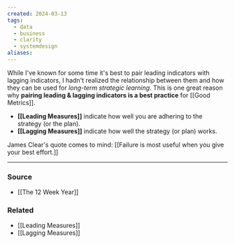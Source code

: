 ```yaml
---
created: 2024-03-13
tags:
  - data
  - business
  - clarity
  - systemdesign
aliases:
---
```

While I've known for some time it's best to pair leading indicators with lagging indicators, I hadn't realized the relationship between them and how they can be used for *long-term strategic learning*. This is one great reason why **pairing leading & lagging indicators is a best practice** for [[Good Metrics]].

- **[[Leading Measures]]** indicate how well you are adhering to the strategy (or the plan).  
- **[[Lagging Measures]]** indicate how well the strategy (or plan) works.

James Clear's quote comes to mind: [[Failure is most useful when you give your best effort.]]

****
### Source
- [[The 12 Week Year]]
### Related
- [[Leading Measures]]
- [[Lagging Measures]]